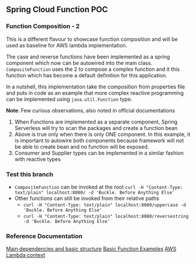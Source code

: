 ## Spring Cloud Function POC

### Function Composition - 2

This is a different flavour to showcase function composition and will be used as baseline for AWS lambda implementation.

The case and reverse functions have been implemented as a spring component which now can be autowired into the main
class.
`CompositeFunction` uses the 2 to compose a complex function and it this function which has become a default definition
for this application.

In a nutshell, this implementation take the composition from properties file and puts in code as an example that more
complex
reactive programming can be implemented using `java.util.Function` type.

**Note**: Few curious observations, also noted in official documentations

1. When Functions are implemented as a separate component, Spring Serverless will try to scan the packages and create a
   function bean
2. Above is true only when there is only ONE component. In this example, it is important to autowire both components
   because
   framework will not be able to create bean and no function will be exposed.
3. Consumer and Supplier types can be implemented in a similar fashion with reactive types

### Test this branch

* `CompositeFunction` can be invoked at the
  root `curl -H "Content-Type: text/plain" localhost:8080/ -d 'Buckle. Before Anything Else'`
* Other functions can still be invoked from their relative paths
    * `curl -H "Content-Type: text/plain" localhost:8080/uppercase -d 'Buckle. Before Anything Else'`
    * `curl -H "Content-Type: text/plain" localhost:8080/reversestring -d 'Buckle. Before Anything Else'`

### Reference Documentation

[Main dependencies and basic structure](https://www.baeldung.com/spring-cloud-function)
[Basic Function Examples](https://mkyong.com/java8/java-8-function-examples/)
[AWS Lambda context](https://stackoverflow.com/questions/53452675/multiple-spring-cloud-functions-in-one-project-for-deployment-on-aws-lambda)